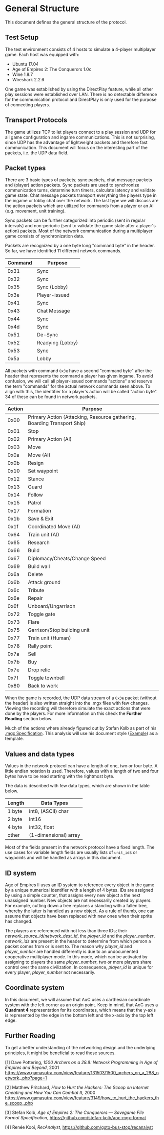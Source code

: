 # General Structure

This document defines the general structure of the protocol.

## Test Setup

The test environment consists of 4 hosts to simulate a 4-player multiplayer game. Each host was equipped with:

* Ubuntu 17.04
* Age of Empires 2: The Conquerors 1.0c
* Wine 1.8.7
* Wireshark 2.2.6

One game was established by using the DirectPlay feature, while all other play sessions were established over LAN. There is no detectable difference for the communication protocol and DirectPlay is only used for the purpose of connecting players.

## Transport Protocols

The game utilizes TCP to let players connect to a play session and UDP for all game configuration and ingame communications. This is not surprising, since UDP has the advantage of lightweight packets and therefore fast communication. This document will focus on the interesting part of the packets, i.e. the UDP data field.

## Packet types

There are 3 basic types of packets; sync packets, chat message packets and (player) action packets. Sync packets are used to synchronize communication turns, determine turn timers, calculate latency and validate game state. Chat message packets transport everything the players type in the ingame or lobby chat over the network. The last type we will discuss are the action packets which are utilized for commands from a player or an AI (e.g. movement, unit training).

Sync packets can be further categorized into periodic (sent in regular intervals) and non-periodic (sent to validate the game state after a player's action) packets. Most of the network communication during a multiplayer game consists of synchronization data.

Packets are recognized by a one byte long "command byte" in the header. So far, we have identified 11 different network commands.

Command | Purpose
--------|--------------
0x31    | Sync
0x32    | Sync
0x35    | Sync (Lobby)
0x3e    | Player-issued
0x41    | Sync
0x43    | Chat Message
0x44    | Sync
0x4d    | Sync
0x51    | De-Sync
0x52    | Readying (Lobby)
0x53    | Sync
0x5a    | Lobby

All packets with command `0x3e` have a second "command byte" after the header that represents the command a player has given ingame. To avoid confusion, we will call all player-issued commands "actions" and reserve the term "commands" for the actual network commands seen above. To align with this, the identifier for a player's action will be called "action byte". 34 of these can be found in network packets.

Action | Purpose
-------|------------
0x00   | Primary Action (Attacking, Resource gathering, Boarding Transport Ship)
0x01   | Stop
0x02   | Primary Action (AI)
0x03   | Move
0x0a   | Move (AI)
0x0b   | Resign
0x10   | Set waypoint
0x12   | Stance
0x13   | Guard
0x14   | Follow
0x15   | Patrol
0x17   | Formation
0x1b   | Save & Exit
0x1f   | Coordinated Move (AI)
0x64   | Train unit (AI)
0x65   | Research
0x66   | Build
0x67   | Diplomacy/Cheats/Change Speed
0x69   | Build wall
0x6a   | Delete
0x6b   | Attack ground
0x6c   | Tribute
0x6e   | Repair
0x6f   | Unboard/Ungarrison
0x72   | Toggle gate
0x73   | Flare
0x75   | Garrison/Stop building unit
0x77   | Train unit (Human)
0x78   | Rally point
0x7a   | Sell
0x7b   | Buy
0x7e   | Drop relic
0x7f   | Toggle townbell
0x80   | Back to work

When the game is recorded, the UDP data stream of a `0x3e` packet (without the header) is also written straight into the .mgx files with few changes. Viewing the recording will therefore simulate the exact actions that were done by the players. For more information on this check the **Further Reading** section below.

Much of the actions where already figured out by Stefan Kolb as part of his [.mgx Specification](https://github.com/stefan-kolb/aoc-mgx-format). This analysis will use his document style ([Example](https://github.com/stefan-kolb/aoc-mgx-format/blob/master/spec/body/actions/03-move.md)) as a template.

## Values and data types

Values in the network protocol can have a length of one, two or four byte. A little endian notation is used. Therefore, values with a length of two and four bytes have to be read starting with the rightmost byte.

The data is described with few data types, which are shown in the table below.

Length   | Data Types
---------|------------
1 byte   | int8, (ASCII) char
2 byte   | int16
4 byte   | int32, float
other    | (1-dimensional) array

Most of the fields present in the network protocol have a fixed length. The use cases for variable length fields are usually lists of `unit_id`s or waypoints and will be handled as arrays in this document.

## ID system

Age of Empires II uses an ID system to reference every object in the game by a unique numerical identifier with a length of 4 bytes. IDs are assigned by using a simple counter, that assigns every new object a the next unassigned number. New objects are not necessarily created by players. For example, cutting down a tree replaces a standing with a fallen tree, whereby the latter is handled as a new object. As a rule of thumb, one can assume that objects have been replaced with new ones when their sprite has changed.

The players are referenced with not less than three IDs; their *network_source_id*/*network_dest_id*, the *player_id* and the *player_number*. *network_ids* are present in the header to determine from which person a packet comes from or is sent to. The reason why *player_id* and *player_number* are handled differently is due to an undocumented cooperative multiplayer mode. In this mode, which can be activated by assigning to players the same *player_number*, two or more players share control over the same civilization. In consequence, *player_id* is unique for every player, *player_number* not necessarily.  

## Coordinate system

In this document, we will assume that AoC uses a carthesian coordinate system with the left corner as an origin point. Keep in mind, that AoC uses a **Quadrant 4** representation for its coordinates, which means that the y-axis is represented by the edge in the bottom left and the x-axis by the top left edge.

## Further Reading

To get a better understanding of the networking design and the underlying principles, it might be beneficial to read these sources.

[1] Dave Pottering, *1500 Archers on a 28.8: Network Programming in Age of Empires and Beyond*, 2001
https://www.gamasutra.com/view/feature/131503/1500_archers_on_a_288_network_.php?page=1

[2] Matthew Pritchard, *How to Hurt the Hackers: The Scoop on Internet Cheating and How You Can Combat It*, 2000
https://www.gamasutra.com/view/feature/3149/how_to_hurt_the_hackers_the_scoop_.php

[3] Stefan Kolb, *Age of Empires 2: The Conquerors — Savegame File Format Specification*,
https://github.com/stefan-kolb/aoc-mgx-format

[4] Renée Kooi, *RecAnalyst*, https://github.com/goto-bus-stop/recanalyst
